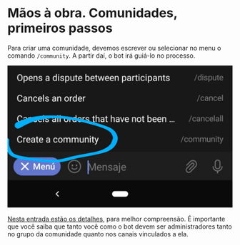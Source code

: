 # Mãos à obra. Comunidades, primeiros passos

Para criar uma comunidade, devemos escrever ou selecionar no menu o comando `/community`. A partir daí, o bot irá guiá-lo no processo.

![Community Menu capture](./assets/images/community-menu.jpg)

[Nesta entrada estão os detalhes](how-do-i-create-a-community.md), para melhor compreensão. É importante que você saiba que tanto você como o bot devem ser administradores tanto no grupo da comunidade quanto nos canais vinculados a ela.